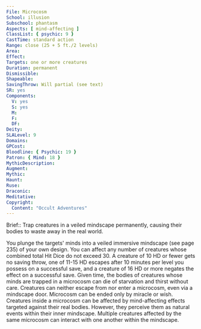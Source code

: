 ```yaml
---
File: Microcosm
School: illusion
Subschool: phantasm
Aspects: [ mind-affecting ]
ClassList: { psychic: 9 }
CastTime: standard action
Range: close (25 + 5 ft./2 levels)
Area: 
Effect: 
Targets: one or more creatures
Duration: permanent
Dismissible: 
Shapeable: 
SavingThrow: Will partial (see text)
SR: yes
Components:
  V: yes
  S: yes
  M: 
  F: 
  DF: 
Deity: 
SLALevel: 9
Domains: 
GPCost: 
Bloodline: { Psychic: 19 }
Patron: { Mind: 18 }
MythicDescription: 
Augment: 
Mythic: 
Haunt: 
Ruse: 
Draconic: 
Meditative: 
Copyright:
  Content: "Occult Adventures"
---
```

Brief:: Trap creatures in a veiled mindscape permanently, causing their bodies to waste away in the real world.

You plunge the targets' minds into a veiled immersive mindscape (see page 235) of your own design. You can affect any number of creatures whose combined total Hit Dice do not exceed 30. A creature of 10 HD or fewer gets no saving throw, one of 11-15 HD escapes after 10 minutes per level you possess on a successful save, and a creature of 16 HD or more negates the effect on a successful save. Given time, the bodies of creatures  whose minds are trapped in a microcosm can die of starvation and thirst without care. Creatures can neither escape from nor enter a microcosm, even via a mindscape door. Microcosm can be ended only by miracle or wish.  Creatures inside a microcosm can be affected by mind-affecting effects targeted against their real bodies. However, they perceive them as natural events within their inner mindscape. Multiple creatures affected by the same microcosm can interact with one another within the mindscape.
